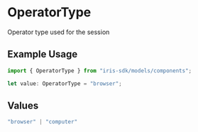 # OperatorType

Operator type used for the session

## Example Usage

```typescript
import { OperatorType } from "iris-sdk/models/components";

let value: OperatorType = "browser";
```

## Values

```typescript
"browser" | "computer"
```